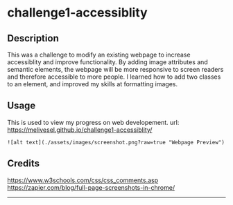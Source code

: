 # challenge1-accessiblity

## Description

This was a challenge to modify an existing webpage to increase accessiblity and improve functionality. 
By adding image attributes and semantic elements, the webpage will be more responsive to screen readers and therefore accessible to more people. 
I learned how to add two classes to an element, and improved my skills at formatting images. 


## Usage

This is used to view my progress on web developement. 
url: https://melivesel.github.io/challenge1-accessiblity/

    
    ![alt text](./assets/images/screenshot.png?raw=true "Webpage Preview")

## Credits

https://www.w3schools.com/css/css_comments.asp
https://zapier.com/blog/full-page-screenshots-in-chrome/

---
